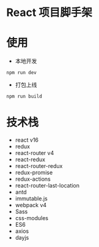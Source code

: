 # React 项目脚手架

# 使用
- 本地开发
```
npm run dev
```
- 打包上线
```
npm run build
```

# 技术栈
- react v16
- redux
- react-router v4
- react-redux
- react-router-redux
- redux-promise
- redux-actions
- react-router-last-location
- antd
- immutable.js
- webpack v4
- Sass
- css-modules
- ES6
- axios
- dayjs
